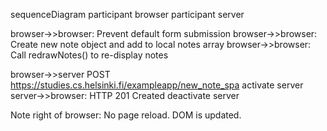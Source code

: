 sequenceDiagram
  participant browser
  participant server

  browser->>browser: Prevent default form submission
  browser->>browser: Create new note object and add to local notes array
  browser->>browser: Call redrawNotes() to re-display notes

  browser->>server POST https://studies.cs.helsinki.fi/exampleapp/new_note_spa
  activate server
  server->>browser: HTTP 201 Created
  deactivate server

  Note right of browser: No page reload. DOM is updated.